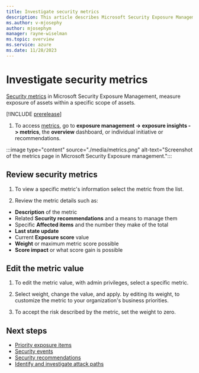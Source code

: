 ```yaml
---
title: Investigate security metrics
description: This article describes Microsoft Security Exposure Management metrics and how it works.
ms.author: v-mjosephy
author: mjosephym
manager: rayne-wiselman
ms.topic: overview
ms.service: azure
ms.date: 11/28/2023
---
```


# Investigate security metrics

[Security metrics](exposure-insights-overview.md#metrics) in Microsoft Security Exposure Management, measure exposure of assets within a specific scope of assets.

[!INCLUDE [prerelease](../includes//prerelease.md)]

1. To access [metrics](https://security.microsoft.com/exposure-metrics), go to **exposure management -> exposure insights -> metrics**,  the **overview** dashboard, or individual initiative or recommendations.

:::image type="content" source="./media/metrics.png" alt-text="Screenshot of the metrics page in Microsoft Security Exposure management.":::

## Review security metrics

1. To view a specific metric's information select the metric from the list.

1. Review the metric details such as:

- **Description** of the metric
- Related **Security recommendations** and a means to manage them
- Specific **Affected items** and the number they make of the total
- **Last state update**
- Current **Exposure score** value
- **Weight** or maximum metric score possible
- **Score impact** or what score gain is possible

## Edit the metric value

1. To edit the metric value, with admin privileges, select a specific metric.

1. Select weight, change the value, and apply. by editing its weight, to customize the metric to your organization's business priorities.

1. To accept the risk described by the metric, set the weight to zero.

<!-- [!NOTE]
> Some instances of affected assets information, largely information originating in Secure Score, doesn't appear on the affected items tab in an individual metric. Also some critical asset information for assets in the Affected Items tab does not show.
> Asset details are calculated on demand.
> Cloud-related metrics apply only for a subscription and their subsequent resources if the subscription is onboarded to a Cloud Security Posture Management (CSPM) Premium plan.
> In some cases, metrics are more specific than the scope of the related recommendations. In such a case, the asset detail shown won't align with the asset details of the related recommendations.
> Offboarding a workload will result in an inability to refresh the metric status and the asset details for related metrics.
-->
## Next steps

- [Priority exposure items](exposure-insights-overview.md)
- [Security events](security-events.md)
- [Security recommendations](security-recommendations.md)
- [Identify and investigate attack paths](attack-paths-analysis-remediation.md)
